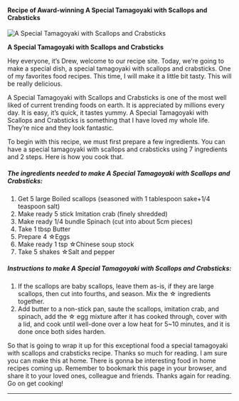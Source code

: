             

#### Recipe of Award-winning A Special Tamagoyaki with Scallops and Crabsticks

![A Special Tamagoyaki with Scallops and Crabsticks](https://img-global.cpcdn.com/recipes/4901281652015104/751x532cq70/a-special-tamagoyaki-with-scallops-and-crabsticks-recipe-main-photo.jpg)

**A Special Tamagoyaki with Scallops and Crabsticks**

Hey everyone, it’s Drew, welcome to our recipe site. Today, we’re going to make a special dish, a special tamagoyaki with scallops and crabsticks. One of my favorites food recipes. This time, I will make it a little bit tasty. This will be really delicious.

A Special Tamagoyaki with Scallops and Crabsticks is one of the most well liked of current trending foods on earth. It is appreciated by millions every day. It is easy, it’s quick, it tastes yummy. A Special Tamagoyaki with Scallops and Crabsticks is something that I have loved my whole life. They’re nice and they look fantastic.

To begin with this recipe, we must first prepare a few ingredients. You can have a special tamagoyaki with scallops and crabsticks using 7 ingredients and 2 steps. Here is how you cook that.

##### The ingredients needed to make A Special Tamagoyaki with Scallops and Crabsticks:

1.  Get 5 large Boiled scallops (seasoned with 1 tablespoon sake+1/4 teaspoon salt)
2.  Make ready 5 stick Imitation crab (finely shredded)
3.  Make ready 1/4 bundle Spinach (cut into about 5cm pieces)
4.  Take 1 tbsp Butter
5.  Prepare 4 ☆Eggs
6.  Make ready 1 tsp ☆Chinese soup stock
7.  Take 5 shakes ☆Salt and pepper

##### Instructions to make A Special Tamagoyaki with Scallops and Crabsticks:

1.  If the scallops are baby scallops, leave them as-is, if they are large scallops, then cut into fourths, and season. Mix the ☆ ingredients together.
2.  Add butter to a non-stick pan, saute the scallops, imitation crab, and spinach, add the ☆ egg mixture after it has cooked through, cover with a lid, and cook until well-done over a low heat for 5~10 minutes, and it is done once both sides harden.

So that is going to wrap it up for this exceptional food a special tamagoyaki with scallops and crabsticks recipe. Thanks so much for reading. I am sure you can make this at home. There is gonna be interesting food in home recipes coming up. Remember to bookmark this page in your browser, and share it to your loved ones, colleague and friends. Thanks again for reading. Go on get cooking!

* * *